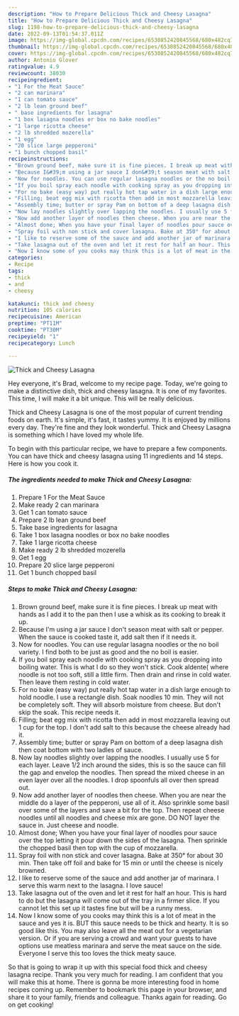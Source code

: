 ```yaml
---
description: "How to Prepare Delicious Thick and Cheesy Lasagna"
title: "How to Prepare Delicious Thick and Cheesy Lasagna"
slug: 1198-how-to-prepare-delicious-thick-and-cheesy-lasagna
date: 2022-09-13T01:54:37.011Z
image: https://img-global.cpcdn.com/recipes/6530852420845568/680x482cq70/thick-and-cheesy-lasagna-recipe-main-photo.jpg
thumbnail: https://img-global.cpcdn.com/recipes/6530852420845568/680x482cq70/thick-and-cheesy-lasagna-recipe-main-photo.jpg
cover: https://img-global.cpcdn.com/recipes/6530852420845568/680x482cq70/thick-and-cheesy-lasagna-recipe-main-photo.jpg
author: Antonio Glover
ratingvalue: 4.9
reviewcount: 38030
recipeingredient:
- "1 For the Meat Sauce"
- "2 can marinara"
- "1 can tomato sauce"
- "2 lb lean ground beef"
- " base ingredients for lasagna"
- "1 box lasagna noodles or box no bake noodles"
- "1 large ricotta cheese"
- "2 lb shredded mozerella"
- "1 egg"
- "20 slice large pepperoni"
- "1 bunch chopped basil"
recipeinstructions:
- "Brown ground beef, make sure it is fine pieces. I break up meat with hands as I add it to the pan then I use a whisk as its cooking to break it up."
- "Because I&#39;m using a jar sauce I don&#39;t season meat with salt or pepper. When the sauce is cooked taste it, add salt then if it needs it."
- "Now for noodles. You can use regular lasagna noodles or the no boil variety. I find both to be just as good and the no boil is easier."
- "If you boil spray each noodle with cooking spray as you dropping into boiling water. This is what I do so they won&#39;t stick. Cook aldente( where noodle is not too soft, still a little firm. Then drain and rinse in cold water. Then leave them resting in cold water."
- "For no bake (easy way) put really hot tap water in a dish large enough to hold noodle. I use a rectangle dish. Soak noodles 10 min. They will not be completely soft. They will absorb moisture from cheese. But don&#39;t skip the soak. This recipe needs it."
- "Filling; beat egg mix with ricotta then add in most mozzarella leaving out 1 cup for the top. I don&#39;t add salt to this because the cheese already had it."
- "Assembly time; butter or spray Pam on bottom of a deep lasagna dish then coat bottom with two ladles of sauce."
- "Now lay noodles slightly over lapping the noodles. I usually use 5 for each layer. Leave 1/2 inch around the sides, this is so the sauce can fill the gap and envelop the noodles. Then spread the mixed cheese in an even layer over all the noodles. I drop spoonfuls all over then spread out."
- "Now add another layer of noodles then cheese. When you are near the middle do a layer of the pepperoni, use all of it. Also sprinkle some basil over some of the layers and save a bit for the top. Then repeat cheese noodles until all noodles and cheese mix are gone. DO NOT layer the sauce in. Just cheese and noodle."
- "Almost done; When you have your final layer of noodles pour sauce over the top letting it pour down the sides of the lasagna. Then sprinkle the chopped basil then top with the cup of mozzarella."
- "Spray foil with non stick and cover lasagna. Bake at 350° for about 30 min. Then take off foil and bake for 15 min or until the cheese is nicely browned."
- "I like to reserve some of the sauce and add another jar of marinara. I serve this warm next to the lasagna. I love sauce!"
- "Take lasagna out of the oven and let it rest for half an hour. This is hard to do but the lasagna will come out of the tray in a firmer slice. If you cannot let this set up it tastes fine but will be a runny mess."
- "Now I know some of you cooks may think this is a lot of meat in the sauce and yes it is. BUT this sauce needs to be thick and hearty. It is so good like this. You may also leave all the meat out for a vegetarian version. Or if you are serving a crowd and want your guests to have options use meatless marinara and serve the meat sauce on the side. Everyone I serve this too loves the thick meaty sauce."
categories:
- Recipe
tags:
- thick
- and
- cheesy

katakunci: thick and cheesy 
nutrition: 105 calories
recipecuisine: American
preptime: "PT11M"
cooktime: "PT30M"
recipeyield: "1"
recipecategory: Lunch

---
```



![Thick and Cheesy Lasagna](https://img-global.cpcdn.com/recipes/6530852420845568/680x482cq70/thick-and-cheesy-lasagna-recipe-main-photo.jpg)

Hey everyone, it's Brad, welcome to my recipe page. Today, we're going to make a distinctive dish, thick and cheesy lasagna. It is one of my favorites. This time, I will make it a bit unique. This will be really delicious.



Thick and Cheesy Lasagna is one of the most popular of current trending foods on earth. It's simple, it's fast, it tastes yummy. It is enjoyed by millions every day. They're fine and they look wonderful. Thick and Cheesy Lasagna is something which I have loved my whole life.


To begin with this particular recipe, we have to prepare a few components. You can have thick and cheesy lasagna using 11 ingredients and 14 steps. Here is how you cook it.

<!--inarticleads1-->

##### The ingredients needed to make Thick and Cheesy Lasagna:

1. Prepare 1 For the Meat Sauce
1. Make ready 2 can marinara
1. Get 1 can tomato sauce
1. Prepare 2 lb lean ground beef
1. Take  base ingredients for lasagna
1. Take 1 box lasagna noodles or box no bake noodles
1. Take 1 large ricotta cheese
1. Make ready 2 lb shredded mozerella
1. Get 1 egg
1. Prepare 20 slice large pepperoni
1. Get 1 bunch chopped basil




<!--inarticleads2-->

##### Steps to make Thick and Cheesy Lasagna:

1. Brown ground beef, make sure it is fine pieces. I break up meat with hands as I add it to the pan then I use a whisk as its cooking to break it up.
1. Because I&#39;m using a jar sauce I don&#39;t season meat with salt or pepper. When the sauce is cooked taste it, add salt then if it needs it.
1. Now for noodles. You can use regular lasagna noodles or the no boil variety. I find both to be just as good and the no boil is easier.
1. If you boil spray each noodle with cooking spray as you dropping into boiling water. This is what I do so they won&#39;t stick. Cook aldente( where noodle is not too soft, still a little firm. Then drain and rinse in cold water. Then leave them resting in cold water.
1. For no bake (easy way) put really hot tap water in a dish large enough to hold noodle. I use a rectangle dish. Soak noodles 10 min. They will not be completely soft. They will absorb moisture from cheese. But don&#39;t skip the soak. This recipe needs it.
1. Filling; beat egg mix with ricotta then add in most mozzarella leaving out 1 cup for the top. I don&#39;t add salt to this because the cheese already had it.
1. Assembly time; butter or spray Pam on bottom of a deep lasagna dish then coat bottom with two ladles of sauce.
1. Now lay noodles slightly over lapping the noodles. I usually use 5 for each layer. Leave 1/2 inch around the sides, this is so the sauce can fill the gap and envelop the noodles. Then spread the mixed cheese in an even layer over all the noodles. I drop spoonfuls all over then spread out.
1. Now add another layer of noodles then cheese. When you are near the middle do a layer of the pepperoni, use all of it. Also sprinkle some basil over some of the layers and save a bit for the top. Then repeat cheese noodles until all noodles and cheese mix are gone. DO NOT layer the sauce in. Just cheese and noodle.
1. Almost done; When you have your final layer of noodles pour sauce over the top letting it pour down the sides of the lasagna. Then sprinkle the chopped basil then top with the cup of mozzarella.
1. Spray foil with non stick and cover lasagna. Bake at 350° for about 30 min. Then take off foil and bake for 15 min or until the cheese is nicely browned.
1. I like to reserve some of the sauce and add another jar of marinara. I serve this warm next to the lasagna. I love sauce!
1. Take lasagna out of the oven and let it rest for half an hour. This is hard to do but the lasagna will come out of the tray in a firmer slice. If you cannot let this set up it tastes fine but will be a runny mess.
1. Now I know some of you cooks may think this is a lot of meat in the sauce and yes it is. BUT this sauce needs to be thick and hearty. It is so good like this. You may also leave all the meat out for a vegetarian version. Or if you are serving a crowd and want your guests to have options use meatless marinara and serve the meat sauce on the side. Everyone I serve this too loves the thick meaty sauce.




So that is going to wrap it up with this special food thick and cheesy lasagna recipe. Thank you very much for reading. I am confident that you will make this at home. There is gonna be more interesting food in home recipes coming up. Remember to bookmark this page in your browser, and share it to your family, friends and colleague. Thanks again for reading. Go on get cooking!
